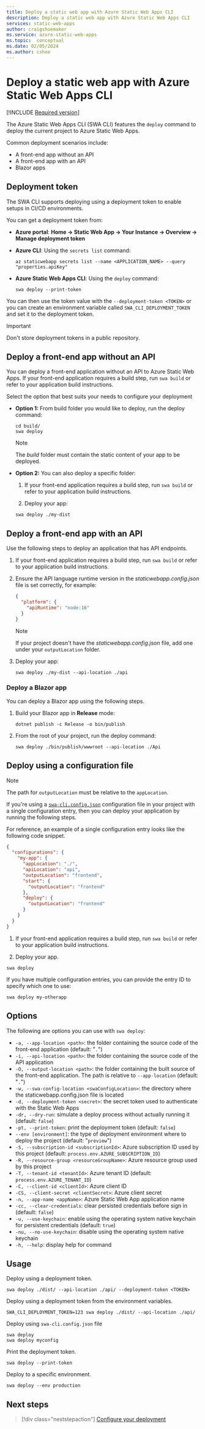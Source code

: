 ```yaml
---
title: Deploy a static web app with Azure Static Web Apps CLI
description: Deploy a static web app with Azure Static Web Apps CLI
services: static-web-apps
author: craigshoemaker
ms.service: azure-static-web-apps
ms.topic:  conceptual
ms.date: 02/05/2024
ms.author: cshoe
---
```


# Deploy a static web app with Azure Static Web Apps CLI

[!INCLUDE [Required version](includes/static-web-apps-cli-required-version.md)]

The Azure Static Web Apps CLI (SWA CLI) features the `deploy` command to deploy the current project to Azure Static Web Apps.

Common deployment scenarios include:

- A front-end app without an API
- A front-end app with an API
- Blazor apps

## Deployment token

The SWA CLI supports deploying using a deployment token to enable setups in CI/CD environments.

You can get a deployment token from:

- **Azure portal**: **Home → Static Web App → Your Instance → Overview → Manage deployment token**

- **Azure CLI**: Using the `secrets list` command:

  ```azstatic-cli
  az staticwebapp secrets list --name <APPLICATION_NAME> --query "properties.apiKey"
  ```

- **Azure Static Web Apps CLI**: Using the `deploy` command:

  ```azstatic-cli
  swa deploy --print-token
  ```

You can then use the token value with the `--deployment-token <TOKEN>` or you can create an environment variable called `SWA_CLI_DEPLOYMENT_TOKEN` and set it to the deployment token.

> [!IMPORTANT]
> Don't store deployment tokens in a public repository.

## Deploy a front-end app without an API

You can deploy a front-end application without an API to Azure Static Web Apps. If your front-end application requires a build step, run `swa build` or refer to your application build instructions.

Select the option that best suits your needs to configure your deployment

- **Option 1:** From build folder you would like to deploy, run the deploy command:

    ```azstatic-cli
    cd build/
    swa deploy
    ```

    > [!NOTE]
    > The *build* folder must contain the static content of your app to be deployed.

- **Option 2:** You can also deploy a specific folder:

    1. If your front-end application requires a build step, run `swa build` or refer to your application build instructions.

    2. Deploy your app:

    ```azstatic-cli
    swa deploy ./my-dist
    ```

## Deploy a front-end app with an API

Use the following steps to deploy an application that has API endpoints.

1. If your front-end application requires a build step, run `swa build` or refer to your application build instructions.

1. Ensure the API language runtime version in the *staticwebapp.config.json* file is set correctly, for example:

    ```json
    {
      "platform": {
        "apiRuntime": "node:16"
      }
    }
    ```
    
    > [!NOTE]
    > If your project doesn't have the *staticwebapp.config.json* file, add one under your `outputLocation` folder.

1. Deploy your app:

    ```azstatic-cli
    swa deploy ./my-dist --api-location ./api
    ```

### Deploy a Blazor app

You can deploy a Blazor app using the following steps.

1. Build your Blazor app in **Release** mode:

    ```azstatic-cli
    dotnet publish -c Release -o bin/publish
    ```

1. From the root of your project, run the deploy command:

    ```azstatic-cli
    swa deploy ./bin/publish/wwwroot --api-location ./Api
    ```

## Deploy using a configuration file

> [!NOTE]
> The path for `outputLocation` must be relative to the `appLocation`.

If you're using a [`swa-cli.config.json`](./static-web-apps-cli-configuration.md) configuration file in your project with a single configuration entry, then you can deploy your application by running the following steps.

For reference, an example of a single configuration entry looks like the following code snippet.

  ```json
  {
    "configurations": {
      "my-app": {
        "appLocation": "./",
        "apiLocation": "api",
        "outputLocation": "frontend",
        "start": {
          "outputLocation": "frontend"
        },
        "deploy": {
          "outputLocation": "frontend"
        }
      }
    }
  }
  ```

1. If your front-end application requires a build step, run `swa build` or refer to your application build instructions.

2. Deploy your app.

  ```azstatic-cli
  swa deploy
  ```
  
  If you have multiple configuration entries, you can provide the entry ID to specify which one to use:
  
  ```azstatic-cli
  swa deploy my-otherapp
  ```

## Options

The following are options you can use with `swa deploy`:

- `-a, --app-location <path>`: the folder containing the source code of the front-end application (default: "`.`")
- `-i, --api-location <path>`: the folder containing the source code of the API application
- `-O, --output-location <path>`: the folder containing the built source of the front-end application. The path is relative to `--app-location` (default: "`.`")
- `-w, --swa-config-location <swaConfigLocation>`: the directory where the staticwebapp.config.json file is located
- `-d, --deployment-token <secret>`: the secret token used to authenticate with the Static Web Apps
- `-dr, --dry-run`: simulate a deploy process without actually running it (default: `false`)
- `-pt, --print-token`: print the deployment token (default: `false`)
- `--env [environment]`: the type of deployment environment where to deploy the project (default: "`preview`")
- `-S, --subscription-id <subscriptionId>`: Azure subscription ID used by this project (default: `process.env.AZURE_SUBSCRIPTION_ID`)
- `-R, --resource-group <resourceGroupName>`: Azure resource group used by this project
- `-T, --tenant-id <tenantId>`: Azure tenant ID (default: `process.env.AZURE_TENANT_ID`)
- `-C, --client-id <clientId>`: Azure client ID
- `-CS, --client-secret <clientSecret>`: Azure client secret
- `-n, --app-name <appName>`: Azure Static Web App application name
- `-cc, --clear-credentials`: clear persisted credentials before sign in (default: `false`)
- `-u, --use-keychain`: enable using the operating system native keychain for persistent credentials (default: `true`)
- `-nu, --no-use-keychain`: disable using the operating system native keychain
- `-h, --help`: display help for command

## Usage

Deploy using a deployment token.

```azstatic-cli
swa deploy ./dist/ --api-location ./api/ --deployment-token <TOKEN>
```

Deploy using a deployment token from the environment variables.

```azstatic-cli
SWA_CLI_DEPLOYMENT_TOKEN=123 swa deploy ./dist/ --api-location ./api/
```

Deploy using `swa-cli.config.json` file

```azstatic-cli
swa deploy
swa deploy myconfig
```

Print the deployment token.

```azstatic-cli
swa deploy --print-token
```

Deploy to a specific environment.

```azstatic-cli
swa deploy --env production
```

## Next steps

> [!div class="nextstepaction"]
> [Configure your deployment](static-web-apps-cli-configuration.md)
